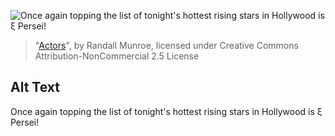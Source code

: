 ![Once again topping the list of tonight's hottest rising stars in Hollywood is ξ Persei!](https://imgs.xkcd.com/comics/actors.png)
> "[Actors](https://xkcd.com/1396/)", by Randall Munroe, licensed under Creative Commons Attribution-NonCommercial 2.5 License

## Alt Text
Once again topping the list of tonight's hottest rising stars in Hollywood is ξ Persei!
